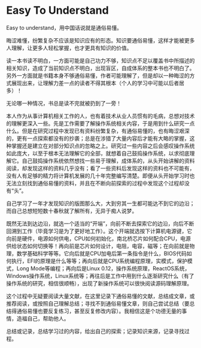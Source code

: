 # Easy To Understand

Easy to understand，用中国话说就是通俗易懂。

晦涩难懂，纷繁复杂不应该是知识应有的形态。知识要通俗易懂，这样才能被更多人理解，让更多人轻松掌握，也才更具有知识的价值。

读一本书读不明白，一方面可能是自己功力不够，知识点不足以覆盖书中所描述的相关知识，造成了当前知识点不明白，出现盲区，自成体系的整本书也不明白了。另外一方面就是书籍本身不够通俗易懂，作者可能理解了，但是却以一种晦涩的方式展现出来，让理解力差一点的读者不得其根本（个人的学习中可能以后者居多）！

无论哪一种情况，书总是读不完就被扔到了一旁！

本人作为从事计算机相关工作的人，也有着技术从业人员惯有的毛病，总想对技术的理解更深入一些。先是工作需要了解操作系统相关内容，于是用到什么研究一点什么。但是在研究过程中发现已有资料纷繁复杂，有通俗易懂的，也有晦涩艰深的，更有一点探索都没有的抄袭；总是在涉猎了大量内容后才能有大略的掌握，这种掌握还是建立在对部分知识点的忽略之上。研究过一些内容之后会感叹操作系统如此庞大，以至于根本无法理解它的全部，就想着自己鼓捣操作系统，以求彻底理解它。自己鼓捣操作系统依然想找一些易于理解，成体系的，从头开始讲解的资料阅读，却发现这样的资料几乎没有；看了一些资料后发现这样的资料也不可能有，没有人有足够的精力将计算机发展的几十年完整编写清楚。即便从头开始学习时也无法立刻找到通俗易懂的资料，并且在不断向前探索的过程中发现这个过程却没有“头”。

自己学习了一年才发现知识的版图那么大，大到穷其一生都可能达不到它的边沿；而自己总想短短数十春秋就了解所有，无异于痴人说梦。

既然无法到达边沿，就选一个适当的“开端”，向前不断去探索它的边沿，向后不断回溯到工作（毕竟学习是为了更好地工作）。这个开端就选按下计算机电源键，它向前是硬件，电源如何供电，CPU如何初始化，南北桥芯片如何配合CPU，电源供给状态如何切换等！再向前是芯片如何设计，电阻，电容，磁等；在向前就是物理，数学基础科学等等。它向后就是CPU加电后第一条指令是什么，BIOS代码如何执行，EFI的原理是什么等等；再向后就是CPU系统编程原理，实模式，保护模式，Long Mode等编程；再向后是Linux 0.12，操作系统原理，ReactOS系统，Windows操作系统，Linux系统等；再往后是工作中用到什么逐渐研究什么（有了操作系统的研究，相信很顺畅），出现了新操作系统可以很快阅读源码理解原理。

这个过程中无疑要阅读大量文献，在这里记录下通俗易懂的文献，总结成文章，或推荐阅读，或按照自己理解总结；寻找不到通俗易懂文章，则自己尝试总结（要总结得通俗易懂也要反复练习，甚至反复修改内容）。我相信这是个功德无量的事情，造福自己，帮助他人。

总结或记录，总结学习过的内容，给出自己的探索；记录知识来源，记录寻找过程。